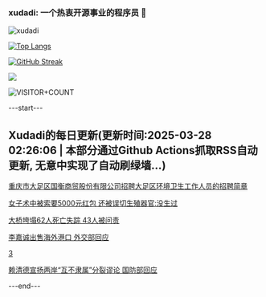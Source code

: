 ### xudadi: 一个热衷开源事业的程序员 👋

![xudadi](https://github-readme-stats-git-masterorgs-github-readme-stats-team.vercel.app/api?username=xudadi)

[![Top Langs](https://github-readme-stats.vercel.app/api/top-langs/?username=xudadi)](https://github.com/anuraghazra/github-readme-stats)

[![GitHub Streak](https://streak-stats.demolab.com?user=xudadi&locale=zh_Hans)](https://git.io/streak-stats)

![](https://raw.githubusercontent.com/xudadi/xudadi/main/assets/github-contribution-grid-snake.svg)

![VISITOR+COUNT](https://komarev.com/ghpvc/?username=xudadi&label=VISITOR+COUNT)


---start---

## Xudadi的每日更新(更新时间:2025-03-28 02:26:06 | 本部分通过Github Actions抓取RSS自动更新, 无意中实现了自动刷绿墙...)

[重庆市大足区国衡商贸股份有限公司招聘大足区环境卫生工作人员的招聘简章](https://www.gongkaoleida.com/article/2338906)

[女子术中被索要5000元红包 还被误切生殖器官:没生过](https://m.163.com/news/article/JRM2GTPK05561G0D.html)

[大桥垮塌62人死亡失踪 43人被问责](https://m.163.com/news/article/JRM1OCSL000189PS.html)

[李嘉诚出售海外港口 外交部回应](https://m.163.com/news/article/JRLTNVU30001899N.html)

[3](https://m.163.com/touch/news/sub/domestic)

[赖清德宣扬两岸“互不隶属”分裂谬论 国防部回应](https://m.163.com/news/article/JRLS1NBP0534A4SC.html)

---end---
